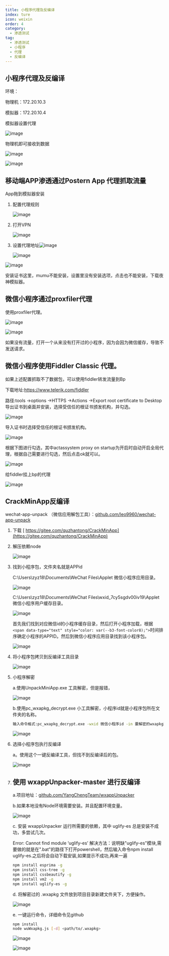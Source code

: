 ```yaml
---
title: 小程序代理及反编译
index: ture
icon: weixin
order: 4
category:
  - 渗透测试
tag:
  - 渗透测试
  - 小程序
  - 代理
  - 反编译
---
```



## 小程序代理及反编译

环境：

物理机：172.20.10.3

模拟器：172.20.10.4

模拟器设置代理

![image](assets/image-20241115230248-3akhpuf.png)

物理机即可接收到数据

![image](assets/image-20241115232952-de2icke.png)

![image](assets/image-20241115230308-wu17t14.png)

## 移动端APP渗透通过Postern App 代理抓取流量

App拖到模拟器安装

1. 配置代理规则

   ![image](assets/image-20241115230710-iwwn5th.png)
2. 打开VPN

   ![image](assets/image-20241115230859-5g8kew6.png)
3. 设置代理地址![image](assets/image-20241115232952-de2icke.png)

   ![image](assets/image-20241115233058-oi1f3mt.png)

![image](assets/image-20241115234339-k6g4a49.png)

安装证书这里，mumu不能安装，设置里没有安装选项，点击也不能安装，下载夜神模拟器。

## 微信小程序通过proxfiler代理

使用proxfiler代理。

![image](assets/image-20241116132309-n1uthox.png)

![image](assets/image-20241116132529-6d2xl4a.png)

如果没有流量，打开一个从来没有打开过的小程序，因为会因为微信缓存，导致不发送请求。

## 微信小程序使用Fiddler Classic  代理。

如果上述配置抓取不了数据包，可以使用fiddler转发流量到Bp

下载地址:https://www.telerik.com/fiddler

路径:tools ->options ->HTTPS ->Actions ->Export root certificate to Desktop 导出证书到桌面并安装，选择受信任的根证书颁发机构，并勾选。

![image](assets/image-20241116105339-lj3l6or.png)

导入证书时选择受信任的根证书颁发机构。

![image](assets/image-20241116132703-o1f02vx.png)

根据下图进行勾选，其中actassystem proxy on startup为开启时自动开启全局代理，根据自己需要进行勾选，然后点击ok就可以。

![image](assets/image-20241116105251-d62txrs.png)

给fiddler挂上bp的代理

![image](assets/image-20241116133307-f1o4fhb.png)

## CrackMinApp反编译

  wechat-app-unpack （微信应用解包工具）：[github.com/leo9960/wechat-app-unpack](https://github.com/leo9960/wechat-app-unpack)

1. 下载   [ https://gitee.com/quzhantong/CrackMinApp](https://gitee.com/quzhantong/CrackMinApp)
2. 解压依赖node

   ![image](assets/image-20241116143832-udvbtz8.png)
3. 找到小程序包，文件夹名就是APPid

   C:\Users\zyz18\Documents\WeChat Files\Applet   微信小程序应用目录。

   ![image](assets/image-20241116151829-bu5s2mh.png)

   C:\Users\zyz18\Documents\WeChat Files\wxid_7cy5sgdv00iv19\Applet   微信小程序用户缓存目录。

   ![image](assets/image-20241116151736-a6yrrxg.png)

   首先我们找到对应微信id的小程序缓存目录，然后打开小程序加载，根据`<span data-type="text" style="color: var(--b3-font-color8);">`时间排序确定小程序的APPID。然后到微信小程序应用目录找到该小程序包。

   ![image](assets/image-20241116151643-i22vpad.png)
4. 将小程序包拷贝到反编译工具目录

   ![image](assets/image-20241116152020-9zk95cp.png)
5. 小程序解密

   a.使用UnpackMiniApp.exe 工具解密，但是报错，

   ![image](assets/image-20241116153903-vxr6qod.png)

   b.使用pc_wxapkg_decrypt.exe 小工具解密，小程序id就是小程序包所在文件夹的名称。

   ```bash
   输入命令格式:pc_wxapkg_decrypt.exe -wxid 微信小程序id -in 要解密的wxapkg路径  
   ```

   ![image](assets/image-20241116161818-t3fplzi.png)
6. 选择小程序包执行反编译

   a。使用这个一键反编译工具，但找不到反编译后的包。

   ![image](assets/image-20241116152111-pttca9j.png)
7. ## 使用  wxappUnpacker-master  进行反编译

   a.项目地址：[github.com/YangChengTeam/wxappUnpacker](https://github.com/YangChengTeam/wxappUnpacker)

   b.如果本地没有Node环境需要安装。并且配置环境变量。

   ![image](assets/image-20241116165109-2hf0hxa.png)

   c. 安装  wxappUnpacker  运行所需要的依赖，其中 uglify-es  总是安装不成功，多尝试几次。

   Error: Cannot find module ‘uglify-es’
   解决方法：说明缺"uglify-es"模块,需要做的就是在".bat"的路径下打开powershell，然后输入命令npm install uglify-es.之后将会自动下载安装,如果提示不成功,再来一遍


   ```bash
   npm install esprima -g
   npm install css-tree -g
   npm install cssbeautify -g
   npm install vm2 -g
   npm install uglify-es -g

   ```

   d. 将解密过的  .wxapkg 文件放到项目目录新建文件夹下，方便操作。

   ![image](assets/image-20241116165502-5yh3766.png)

   e. 一键运行命令，详细命令见github

   ```bash
   npm install 
   node wuWxapkg.js [-d] <path/to/.wxapkg>
   ```

   ![image](assets/image-20241116165657-tbu67lg.png)

   ![image](assets/image-20241116165827-4pyjh5a.png)

‍
